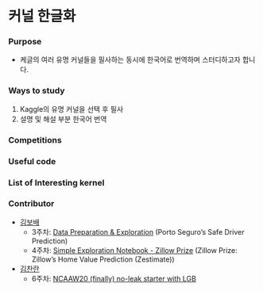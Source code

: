 # 커널 한글화

### Purpose

- 케글의 여러 유명 커널들을 필사하는 동시에 한국어로 번역하며 스터디하고자 합니다.

### Ways to study

1. Kaggle의 유명 커널을 선택 후 필사
2. 설명 및 해설 부분 한국어 번역

### Competitions

### Useful code

### List of Interesting kernel

### Contributor

- [김보배](https://github.com/KimDoubleB)
  - 3주차: [Data Preparation & Exploration](https://www.kaggle.com/bertcarremans/data-preparation-exploration) (Porto Seguro’s Safe Driver Prediction)
  - 4주차: [Simple Exploration Notebook - Zillow Prize](https://www.kaggle.com/sudalairajkumar/simple-exploration-notebook-zillow-prize) (Zillow Prize: Zillow’s Home Value Prediction (Zestimate))
- [김찬란](https://github.com/seriousran)
  - 6주차: [NCAAW20 (finally) no-leak starter with LGB](https://www.kaggle.com/seriousran/ncaaw20-finally-no-leak-starter-with-lgb)
